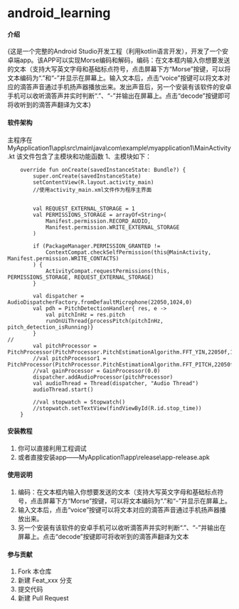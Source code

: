 # android_learning

#### 介绍
{这是一个完整的Android Studio开发工程（利用kotlin语言开发），开发了一个安卓端app。该APP可以实现Morse编码和解码，编码：在文本框内输入你想要发送的文本（支持大写英文字母和基础标点符号，点击屏幕下方“Morse”按键，可以将文本编码为“.”和“-”并显示在屏幕上。输入文本后，点击“voice”按键可以将文本对应的滴答声音通过手机扬声器播放出来。发出声音后，另一个安装有该软件的安卓手机可以收听滴答声并实时判断“.”、“-”并输出在屏幕上。点击“decode”按键即可将收听到的滴答声翻译为文本}

#### 软件架构
主程序在MyApplication1\app\src\main\java\com\example\myapplication1\MainActivity.kt
该文件包含了主模块和功能函数
1、主模块如下：

```
    override fun onCreate(savedInstanceState: Bundle?) {
        super.onCreate(savedInstanceState)
        setContentView(R.layout.activity_main)
        //使用activity_main.xml文件作为程序主界面


        val REQUEST_EXTERNAL_STORAGE = 1
        val PERMISSIONS_STORAGE = arrayOf<String>(
            Manifest.permission.RECORD_AUDIO,
            Manifest.permission.WRITE_EXTERNAL_STORAGE
        )

        if (PackageManager.PERMISSION_GRANTED !=
            ContextCompat.checkSelfPermission(this@MainActivity, Manifest.permission.WRITE_CONTACTS)
        ) {
            ActivityCompat.requestPermissions(this, PERMISSIONS_STORAGE, REQUEST_EXTERNAL_STORAGE)
        }

        val dispatcher = AudioDispatcherFactory.fromDefaultMicrophone(22050,1024,0)
        val pdh = PitchDetectionHandler{ res, e ->
            val pitchInHz = res.pitch
            runOnUiThread{processPitch(pitchInHz, pitch_detection_isRunning)}
        }
//
        val pitchProcessor = PitchProcessor(PitchProcessor.PitchEstimationAlgorithm.FFT_YIN,22050f,1024,pdh)
        //val pitchProcessor1 = PitchProcessor(PitchProcessor.PitchEstimationAlgorithm.FFT_PITCH,22050f,1024,pdh)
        //val gainProcessor = GainProcessor(0.0)
        dispatcher.addAudioProcessor(pitchProcessor)
        val audioThread = Thread(dispatcher, "Audio Thread")
        audioThread.start()

        //val stopwatch = Stopwatch()
        //stopwatch.setTextView(findViewById(R.id.stop_time))
    }
```


#### 安装教程

1.  你可以直接利用工程调试
2.  或者直接安装app——MyApplication1\app\release\app-release.apk

#### 使用说明

1.  编码：在文本框内输入你想要发送的文本（支持大写英文字母和基础标点符号，点击屏幕下方“Morse”按键，可以将文本编码为“.”和“-”并显示在屏幕上。
2.  输入文本后，点击“voice”按键可以将文本对应的滴答声音通过手机扬声器播放出来。
3.  另一个安装有该软件的安卓手机可以收听滴答声并实时判断“.”、“-”并输出在屏幕上。点击“decode”按键即可将收听到的滴答声翻译为文本

#### 参与贡献

1.  Fork 本仓库
2.  新建 Feat_xxx 分支
3.  提交代码
4.  新建 Pull Request


